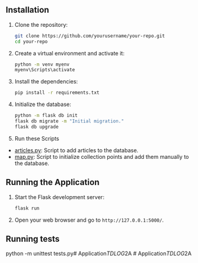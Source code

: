 
## Installation

1. Clone the repository:
    ```sh
    git clone https://github.com/yourusername/your-repo.git
    cd your-repo
    ```

2. Create a virtual environment and activate it:
    ```sh
    python -m venv myenv
    myenv\Scripts\activate 
    ```

3. Install the dependencies:
    ```sh
    pip install -r requirements.txt
    ```


4. Initialize the database:
    ```sh
    python -m flask db init  
    flask db migrate -m "Initial migration."
    flask db upgrade
    ```

5. Run these Scripts

- [articles.py](http://_vscodecontentref_/10): Script to add articles to the database.
- [map.py](http://_vscodecontentref_/11): Script to initialize collection points and add them manually to the database.

## Running the Application

1. Start the Flask development server:
    ```sh
    flask run
    ```

2. Open your web browser and go to `http://127.0.0.1:5000/`.


## Running tests
python -m unittest tests.py#   A p p l i c a t i o n _ T D L O G _ 2 A  
 #   A p p l i c a t i o n _ T D L O G _ 2 A  
 